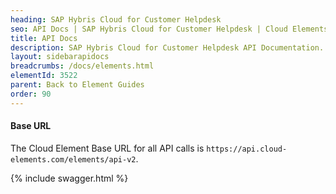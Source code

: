 ```yaml
---
heading: SAP Hybris Cloud for Customer Helpdesk
seo: API Docs | SAP Hybris Cloud for Customer Helpdesk | Cloud Elements API Docs
title: API Docs
description: SAP Hybris Cloud for Customer Helpdesk API Documentation.
layout: sidebarapidocs
breadcrumbs: /docs/elements.html
elementId: 3522
parent: Back to Element Guides
order: 90
---
```

#### Base URL

The Cloud Element Base URL for all API calls is `https://api.cloud-elements.com/elements/api-v2`.

{% include swagger.html %}
